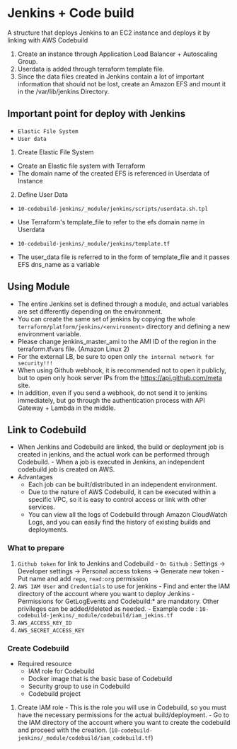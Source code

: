 # Jenkins + Code build

A structure that deploys Jenkins to an EC2 instance and deploys it by linking with AWS Codebuild



1. Create an instance through Application Load Balancer + Autoscaling Group.
2. Userdata is added through terraform template file.
3. Since the data files created in Jenkins contain a lot of important information that should not be lost, create an Amazon EFS and mount it in the /var/lib/jenkins Directory.



## Important point for deploy with Jenkins

  - `Elastic File System`
  - `User data`

1. Create Elastic File System
  - Create an Elastic file system with Terraform
  - The domain name of the created EFS is referenced in Userdata of Instance

2. Define User Data
  - `10-codebuild-jenkins/_module/jenkins/scripts/userdata.sh.tpl`
  - Use Terraform's template_file to refer to the efs domain name in Userdata

  - `10-codebuild-jenkins/_module/jenkins/template.tf`
  - The user_data file is referred to in the form of template_file and it passes EFS dns_name as a variable

## Using Module

  - The entire Jenkins set is defined through a module, and actual variables are set differently depending on the environment.
  - You can create the same set of jenkins by copying the whole `terraform/platform/jenkins/<environment>` directory and defining a new environment variable.
  - Please change jenkins_master_ami to the AMI ID of the region in the terraform.tfvars file. (Amazon Linux 2)
  - For the external LB, be sure to open only `the internal network for security!!!`
  - When using Github webhook, it is recommended not to open it publicly, but to open only hook server IPs from the https://api.github.com/meta site.
  - In addition, even if you send a webhook, do not send it to jenkins immediately, but go through the authentication process with API Gateway + Lambda in the middle.

## Link to Codebuild

  - When Jenkins and Codebuild are linked, the build or deployment job is created in jenkins, and the actual work can be performed through Codebuild. - When a job is executed in Jenkins, an independent codebuild job is created on AWS.
  - Advantages
    - Each job can be built/distributed in an independent environment.
    - Due to the nature of AWS Codebuild, it can be executed within a specific VPC, so it is easy to control access or link with other services.
    - You can view all the logs of Codebuild through Amazon CloudWatch Logs, and you can easily find the history of existing builds and deployments.

### What to prepare

  1. `Github token` for link to Jenkins and Codebuild
    - `On Github` : Settings -> Developer settings -> Personal access tokens -> Generate new token
    - Put name and add `repo`, `read:org` permission
  2. `AWS IAM User` and `Credentials` to use for jenkins
    - Find and enter the IAM directory of the account where you want to deploy Jenkins
    - Permissions for GetLogEvents and Codebuild:* are mandatory. Other privileges can be added/deleted as needed.
    - Example code : `10-codebuild-jenkins/_module/codebuild/iam_jekins.tf`
  3. `AWS_ACCESS_KEY_ID`
  4. `AWS_SECRET_ACCESS_KEY`

### Create Codebuild

  - Required resource
    - IAM role for Codebuild
    - Docker image that is the basic base of Codebuild
    - Security group to use in Codebuild
    - Codebuild project

  1. Create IAM role
    - This is the role you will use in Codebuild, so you must have the necessary permissions for the actual build/deployment.
    - Go to the IAM directory of the account where you want to create the codebuild and proceed with the creation. (`10-codebuild-jenkins/_module/codebuild/iam_codebuild.tf`)


